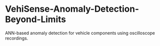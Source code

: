 # VehiSense-Anomaly-Detection-Beyond-Limits
ANN-based anomaly detection for vehicle components using oscilloscope recordings.
